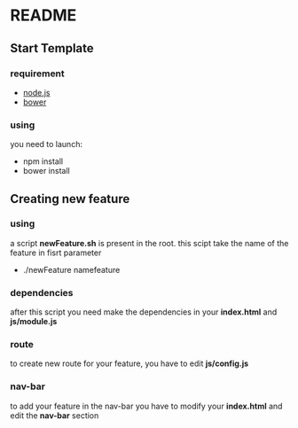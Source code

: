# README

## Start Template
### requirement

- [node.js](https://nodejs.org/)
- [bower](http://bower.io/)

### using

you need to launch:
- npm install
- bower install

## Creating new feature
### using

a script **newFeature.sh** is present in the root. this scipt take the name of the feature in fisrt parameter
- ./newFeature namefeature

### dependencies

after this script you need make the dependencies in your **index.html** and **js/module.js**

### route

to create new route for your feature, you have to edit **js/config.js**

### nav-bar

to add your feature in the nav-bar you have to modify your **index.html** and edit the **nav-bar** section
